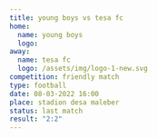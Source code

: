 ```yaml
---
title: young boys vs tesa fc
home:
  name: young boys
  logo: 
away:
  name: tesa fc
  logo: /assets/img/logo-1-new.svg
competition: friendly match
type: football
date: 08-03-2022 16:00
place: stadion desa maleber
status: last match
result: "2:2"
---
```

